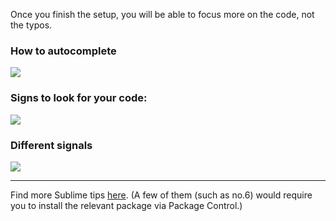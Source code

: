 Once you finish the setup, you will be able to focus more on the code, not the typos.

### How to autocomplete

![](http://cl.ly/3I0T3a2S3i2x/autocomplete.gif)

### Signs to look for your code:

![](http://cl.ly/3k1n2B1m3f3h/Screen%20Shot%202016-02-25%20at%205.14.04%20PM.png)

### Different signals

![](http://cl.ly/16281U2f2h22/Screen%20Shot%202016-02-25%20at%205.21.10%20PM.png)

---

Find more Sublime tips [here](https://blog.generalassemb.ly/sublime-text-3-tips-tricks-shortcuts/). (A few of them (such as no.6) would require you to install the relevant package via Package Control.)
